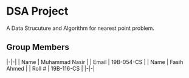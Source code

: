 # DSA Project
A Data Strucuture and Algorithm for nearest point problem.

## Group Members


|-|-|
| Name | Muhammad Nasir |
| Email | 19B-054-CS |
| Name | Fasih Ahmed |
| Roll # | 19B-116-CS |
|-|-|
